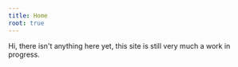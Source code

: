 ```yaml
---
title: Home
root: true
---
```


Hi, there isn't anything here yet, this site is still very much a work in progress.
